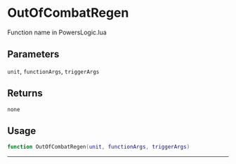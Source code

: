 # OutOfCombatRegen
Function name in PowersLogic.lua
## Parameters
`unit`, `functionArgs`, `triggerArgs`
## Returns
`none`
## Usage
```lua
function OutOfCombatRegen(unit, functionArgs, triggerArgs)
```
---
